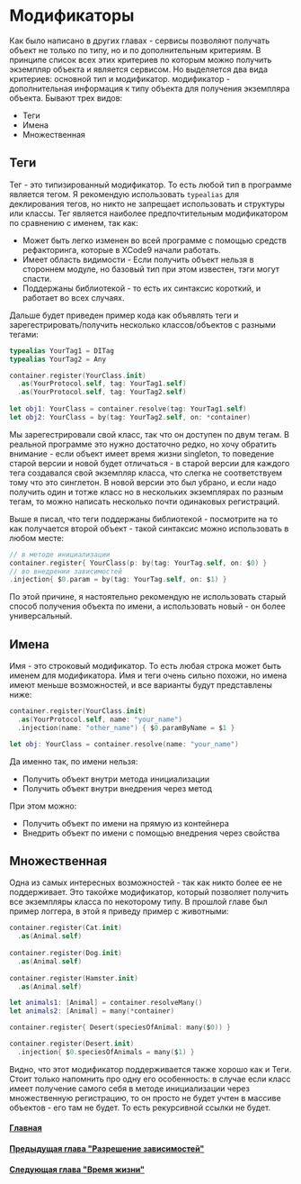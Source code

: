 # Модификаторы

Как было написано в других главах - сервисы позволяют получать объект не только по типу, но и по дополнительным критериям. В принципе список всех этих критериев по которым можно получить экземпляр объекта и является сервисом. Но выделяется два вида критериев: основной тип и модификатор.
модификатор - дополнительная информация к типу объекта для получения экземпляра объекта. Бывают трех видов:
* Теги
* Имена
* Множественная

## Теги

Тег - это типизированный модификатор. То есть любой тип в программе является тегом. Я рекомендую использовать `typealias` для деклирования тегов, но никто не запрещает использовать и структуры или классы.
Тег является наиболее предпочтительным модификатором по сравнению с именем, так как:
* Может быть легко изменен во всей программе с помощью средств рефакторинга, которые в XCode9 начали работать.
* Имеет область видимости - Если получить объект нельзя в стороннем модуле, но базовый тип при этом известен, тэги могут спасти.
* Поддержаны библиотекой - то есть их синтаксис короткий, и работает во всех случаях.

Дальше будет приведен пример кода как объявлять теги и зарегестрировать/получить несколько классов/объектов с разными тегами:
```Swift
typealias YourTag1 = DITag
typealias YourTag2 = Any

container.register(YourClass.init)
  .as(YourProtocol.self, tag: YourTag1.self)
  .as(YourProtocol.self, tag: YourTag2.self)
  
let obj1: YourClass = container.resolve(tag: YourTag1.self)
let obj2: YourClass = by(tag: YourTag2.self, on: *container)
```
Мы зарегестрировали свой класс, так что он доступен по двум тегам. В реальной программе это нужно достаточно редко, но хочу обратить внимание - если объект имеет время жизни singleton, то поведение старой версии и новой будет отличаться - в старой версии для каждого тега создавался свой экземпляр класса, что слегка не соответствуем тому что это синглетон. В новой версии это был убрано, и если надо получить один и тотже класс но в нескольких экземплярах по разным тегам, то можно написать несколько почти одинаковых регистраций.

Выше я писал, что теги поддержаны библиотекой - посмотрите на то как получается второй объект - такой синтаксис можно использовать в любом месте:
```Swift
// в методе инициализации
container.register{ YourClass(p: by(tag: YourTag.self, on: $0) }
// во внедрении зависимостей
.injection{ $0.param = by(tag: YourTag.self, on: $1) }
```
По этой причине, я настоятельно рекомендую не использовать старый способ получения объекта по имени, а использовать новый - он более универсальный.

## Имена

Имя - это строковый модификатор. То есть любая строка может быть именем для модификатора. Имя и теги очень сильно похожи, но имена имеют меньше возможностей, и все варианты будут представлены ниже:
```Swift
container.register(YourClass.init)
  .as(YourProtocol.self, name: "your_name")
  .injection(name: "other_name") { $0.paramByName = $1 }

let obj: YourClass = container.resolve(name: "your_name")
```
Да именно так, по имени нельзя:
* Получить объект внутри метода инициализации
* Получить объект внутри внедрения через метод

При этом можно:
* Получить объект по имени на прямую из контейнера
* Внедрить объект по имени с помощью внедрения через свойства

## Множественная

Одна из самых интересных возможностей - так как никто более ее не поддерживает. Это такойже модификатор, который позволяет получить все экземпляры класса по некоторому типу. В прошлой главе был пример логгера, в этой я приведу пример с животными:
```Swift
container.register(Cat.init)
  .as(Animal.self)
  
container.register(Dog.init)
  .as(Animal.self)
  
container.register(Hamster.init)
  .as(Animal.self)

let animals1: [Animal] = container.resolveMany()
let animals2: [Animal] = many(*container)

container.register{ Desert(speciesOfAnimal: many($0)) }

container.register(Desert.init)
  .injection{ $0.speciesOfAnimals = many($1) }
```
Видно, что этот модификатор поддерживается также хорошо как и Теги. Стоит только напомнить про одну его особенность: в случае если класс имеет получение самого себя в методе инициализации через множественную регистрацию, то он просто не будет учтен в массиве объектов - его там не будет. То есть рекурсивной ссылки не будет.

#### [Главная](main.md)
#### [Предыдущая глава "Разрешение зависимостей"](resolve.md#Разрешение-зависимостей)
#### [Следующая глава "Время жизни"](lifetime.md#Время-жизни)

